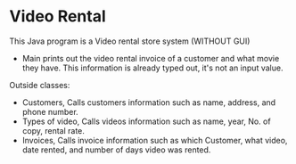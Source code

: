 # Video Rental
This Java program is a Video rental store system (WITHOUT GUI)
- Main prints out the video rental invoice of a customer and what movie they have. This information is already typed out, it's not an input value.

Outside classes: 
 - Customers, Calls customers information such as name, address, and phone number.
 - Types of video, Calls videos information such as name, year, No. of copy, rental rate.
 - Invoices, Calls invoice information such as which Customer, what video, date rented, and number of days video was rented.

